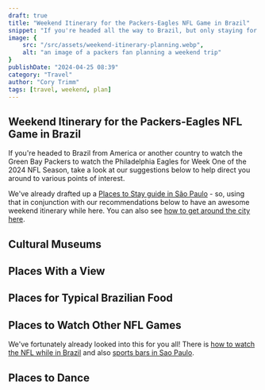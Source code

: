 ```yaml
---
draft: true
title: "Weekend Itinerary for the Packers-Eagles NFL Game in Brazil"
snippet: "If you're headed all the way to Brazil, but only staying for a long weekend - this guide will point out various points of interest around the city of São Paulo"
image: {
    src: "/src/assets/weekend-itinerary-planning.webp",
    alt: "an image of a packers fan planning a weekend trip"
}
publishDate: "2024-04-25 08:39"
category: "Travel"
author: "Cory Trimm"
tags: [travel, weekend, plan]
---
```


## Weekend Itinerary for the Packers-Eagles NFL Game in Brazil
If you're headed to Brazil from America or another country to watch the Green Bay Packers to watch the Philadelphia Eagles for Week One of the 2024 NFL Season, take a look at our suggestions below to help direct you around to various points of interest.

We've already drafted up a [Places to Stay guide in São Paulo](/blog/where-to-stay-in-sao-paulo-for-nfl-game) - so, using that in conjunction with our recommendations below to have an awesome weekend itinerary while here. You can also see [how to get around the city here](/blog/how-to-get-around-sao-paulo).

## Cultural Museums


## Places With a View


## Places for Typical Brazilian Food


## Places to Watch Other NFL Games
We've fortunately already looked into this for you all! There is [how to watch the NFL while in Brazil](/blog/how-to-watch-the-nfl-in-brazil) and also [sports bars in Sao Paulo](/blog/sports-bars-in-sao-paulo).

## Places to Dance

